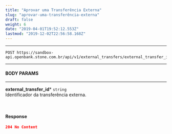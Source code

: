 ```yaml
---
title: "Aprovar uma Transferência Externa"
slug: "aprovar-uma-transferência-externa"
draft: false
weight: 6
date: "2019-04-01T19:52:12.553Z"
lastmod: "2019-12-02T22:56:58.168Z"
---
```

---

```http 
POST https://sandbox-api.openbank.stone.com.br/api/v1/external_transfers/external_transfer_id/approve
```
---

#### **BODY PARAMS**

---

**external_transfer_id***  `string`
<br> Identificador da transferência externa.

<br>

#### **Response**

```JSON
204 No Content
